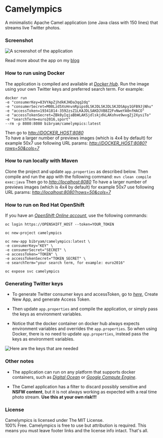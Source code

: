 # Camelympics
A minimalistic Apache Camel application (one Java class with 150 lines) that streams live Twitter photos.


### Screenshot 
![A screenshot of the application](https://3.bp.blogspot.com/-6HJJ93qqWRo/VraLUqWYx9I/AAAAAAAAD7g/v46Z4IV5OIw/s1600/live_twitter_photo_stream.png)

Read more about the app on my [blog](http://www.ofbizian.com/search?q=camelympics)


### How to run using Docker
The application is compiled and available at *[Docker Hub](https://hub.docker.com/r/bibryam/camelympics/)*.
Run the image using your own Twitter keys and preferred search term. For example:

    docker run
    -e "consumerKey=83VYApZjhdkKJHDa3qq2dq"
    -e "consumerSecret=M00Lzd5XsHnvnRpips0LSKJDLSKJDLSKJDSApy1GFB9JjNhu"
    -e "accessToken=19341814-3592zsZ1LKAJDLSAKDJVB8Z2FvNweYA0nfHACO"
    -e "accessTokenSecret=ZBk0yIqjaBbWLAKSjdlskjdkLAKohve9wvgZj2XysiTo"
    -e "searchTerm=euro2016,sport"
    --rm -p 8080:8080 bibryam/camelympics:latest

Then go to *[http://DOCKER_HOST:8080](http://DOCKER_HOST:8080)*   
To have a larger number of previews images (which is 4x4 by default) for example 50x7 use following URL params: *[http://DOCKER_HOST:8080?rows=50&cols=7](http://DOCKER_HOST:8080?rows=50&cols=7)*


### How to run locally with Maven
Clone the project and update `app.properties` as described below.
Then compile and run the app with the following command: `mvn clean compile exec:java`
Then go to *[http://localhost:8080](http://localhost:8080)*
To have a larger number of previews images (which is 4x4 by default) for example 50x7 use following URL params: *[http://localhost:8080?rows=50&cols=7](http://localhost:8080?rows=50&cols=7)*


### How to run on Red Hat OpenShift
If you have an *[OpenShift Online account](https://www.openshift.com/)*, use the following commands:


    oc login https://OPENSHIFT_HOST --token=YOUR_TOKEN

    oc new-project camelympics

    oc new-app bibryam/camelympics:latest \
    -e consumerKey="KEY" \ 
    -e consumerSecret="SECRET" \
    -e accessToken="TOKEN" \
    -e accessTokenSecret="TOKEN_SECRET" \
    -e searchTerm="your search term, for example: euro2016"

    oc expose svc camelympics

### Generating Twitter keys
 - To generate Twitter consumer keys and accessToken, go to *[here](https://dev.twitter.com/apps)*, Create New App, and generate Access Token.

 - Then update `app.properties` and compile the application, or simply pass the keys as environment variables.

 - Notice that the docker container on docker hub always expects environment variables and overrides the `app.properties`. So when using Docker, there is no need to update `app.properties`, instead pass the keys as environment variables.

 ![Here are the keys that are needed](https://3.bp.blogspot.com/-i8ZM3Qg4pSc/V2pt5EuSxkI/AAAAAAAAE_w/aydPXyfWki0D5uJgSgn2uYg2l1RbZR_fwCLcB/s1600/Screen%2BShot%2B2016-06-22%2Bat%2B11.48.21.png)


### Other notes
 - The application can run on any platform that supports docker containers, such as *[Digital Ocean](www.digitalocean.com)* or *[Google Compute Engine](https://cloud.google.com/compute)*.

 - The Camel application has a filter to discard possibly sensitive and **NSFW content**, but it is not always working as expected with a real time photo stream. **Use this at your own risk!!!**

### License
Camelympics is licensed under The MIT License.  
100% Free. Camelympics is free to use but attribution is required. This means you must leave footer links and the license info intact. That's all.

